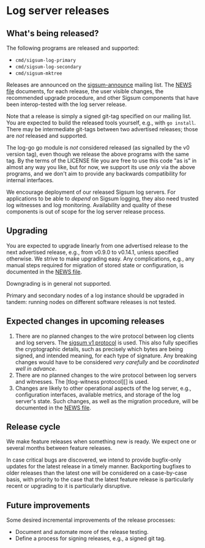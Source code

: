 # Log server releases

## What's being released?

The following programs are released and supported:

  - `cmd/sigsum-log-primary`
  - `cmd/sigsum-log-secondary`
  - `cmd/sigsum-mktree`

Releases are announced on the [sigsum-announce][] mailing list. The
[NEWS file](./NEWS) documents, for each release, the user visible
changes, the recommended upgrade procedure, and other Sigsum
components that have been interop-tested with the log server release.

Note that a release is simply a signed git-tag specified on our
mailing list. You are expected to build the released tools yourself,
e.g., with `go install`. There may be intermediate git-tags between
two advertised releases; those are *not* released and supported.

The log-go go module is *not* considered released (as signalled by
the v0 version tag), even though we release the above programs with
the same tag. By the terms of the LICENSE file you are free to use
this code "as is" in almost any way you like, but for now, we
support its use *only* via the above programs, and we don't aim to
provide any backwards compatibility for internal interfaces.

We encourage deployment of our released Sigsum log servers. For
applications to be able to *depend* on Sigsum logging, they also need
trusted log witnesses and log monitoring. Availability and quality of
these components is out of scope for the log server release process.

[sigsum-announce]: https://lists.glasklarteknik.se/mailman3/postorius/lists/sigsum-announce.lists.sigsum.org/

## Upgrading

You are expected to upgrade linearly from one advertised release to
the next advertised release, e.g., from v0.9.0 to v0.14.1, unless
specified otherwise. We strive to make upgrading easy. Any
complications, e.g., any manual steps required for migration of stored
state or configuration, is documented in the [NEWS file](./NEWS).

Downgrading is in general not supported.

Primary and secondary nodes of a log instance should be upgraded in
tandem: running nodes on different software releases is not tested.

## Expected changes in upcoming releases

  1. There are no planned changes to the wire protocol between log
     clients and log servers. The [sigsum v1 protocol][] is used. This
     also fully specifies the cryptographic details, such as precisely
     which bytes are being signed, and intended meaning, for each type
     of signature. Any breaking changes would have to be considered
     *very carefully* and be *coordinated well in advance*.
  2. There are no planned changes to the wire protocol between log
     servers and witnesses. The [tlog-witness protocol][] is used.
  3. Changes are likely to other operational aspects of the log
     server, e.g., configuration interfaces, available metrics, and
     storage of the log server's state. Such changes, as well as the
     migration procedure, will be documented in the [NEWS file](./NEWS).

[sigsum v1 protocol]: https://git.glasklar.is/sigsum/project/documentation/-/blob/main/log.md
[tlog-witness prococol]: https://github.com/C2SP/C2SP/blob/tlog-checkpoint/v1.0.0-rc.1/tlog-witness.md.

## Release cycle

We make feature releases when something new is ready. We expect one or
several months between feature releases.

In case critical bugs are discovered, we intend to provide bugfix-only
updates for the latest release in a timely manner. Backporting
bugfixes to older releases than the latest one will be considered on a
case-by-case basis, with priority to the case that the latest feature
release is particularly recent or upgrading to it is particularly
disruptive.

## Future improvements

Some desired incremental improvements of the release processes:

  - Document and automate more of the release testing.
  - Define a process for signing releases, e.g., a signed git tag.
